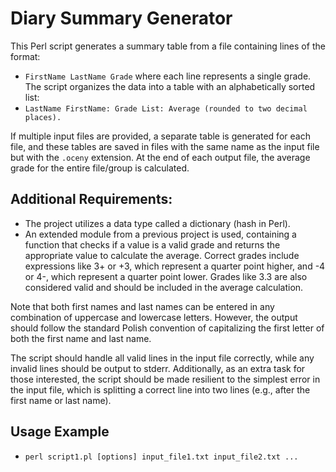 # Diary Summary Generator

This Perl script generates a summary table from a file containing lines of the format:
- `FirstName LastName Grade`
where each line represents a single grade. The script organizes the data into a table with an alphabetically sorted list:
- `LastName FirstName: Grade List: Average (rounded to two decimal places).`

If multiple input files are provided, a separate table is generated for each file, and these tables are saved in files with the same name as the input file but with the `.oceny` extension. At the end of each output file, the average grade for the entire file/group is calculated.

## Additional Requirements:
- The project utilizes a data type called a dictionary (hash in Perl).
- An extended module from a previous project is used, containing a function that checks if a value is a valid grade and returns the appropriate value to calculate the average. Correct grades include expressions like 3+ or +3, which represent a quarter point higher, and -4 or 4-, which represent a quarter point lower. Grades like 3.3 are also considered valid and should be included in the average calculation.

Note that both first names and last names can be entered in any combination of uppercase and lowercase letters. However, the output should follow the standard Polish convention of capitalizing the first letter of both the first name and last name.

The script should handle all valid lines in the input file correctly, while any invalid lines should be output to stderr. Additionally, as an extra task for those interested, the script should be made resilient to the simplest error in the input file, which is splitting a correct line into two lines (e.g., after the first name or last name).

## Usage Example
- `perl script1.pl [options] input_file1.txt input_file2.txt ...`
